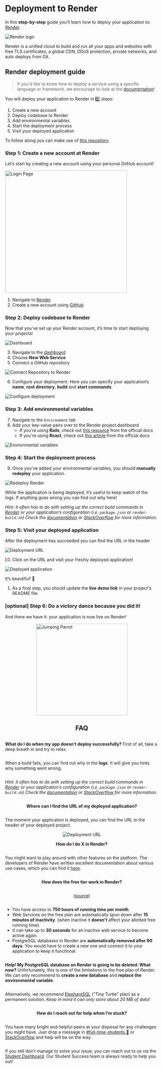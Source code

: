 # Deployment to Render

In this **step-by-step** guide you’ll learn how to deploy your application to: [Render](https://www.render.com).

<img src="./images/render.png" alt="Render logo" />

Render is a unified cloud to build and run all your apps and websites with free TLS certificates, a global CDN, DDoS protection, private networks, and auto deploys from Git.

## Render deployment guide

> If you'd like to know how to deploy a service using a specific language or framework, we encourage to look at the [documentation](https://render.com/docs)!

You will deploy your application to Render in 5️⃣ steps:

1. Create a new account
2. Deploy codebase to Render
3. Add environmental variables
4. Start the deployment process
5. Visit your deployed application

To follow along you can make use of [this repository](https://github.com/NoerGitKat/rails-sample-project).

### Step 1️: Create a new account at Render

Let’s start by creating a new account using your personal GitHub account!

<img src="./images/signup-render.png" alt="Login Page" width="400"/>

1. Navigate to [Render](https://www.render.com)
2. Create a new account using [GitHub](https://github.com/)

### Step 2️: Deploy codebase to Render

Now that you’ve set up your Render account, it’s time to start deploying your projects!

<img src="./images/dashboard-render.png" alt="Dashboard"/>

3. Navigate to the [dashboard](https://dashboard.render.com/)
4. Choose **New Web Service**
5. Connect a GitHub repository

<img src="./images/connect-repo-render.png" alt="Connect Repository to Render"/>

6. Configure your deployment. Here you can specify your application’s **name**, **root directory**, **build** and **start commands**.

<img src="./images/configure-deployment-render.png" alt="Configure deployment"/>

### Step 3️: Add environmental variables

7. Navigate to the `Environment` tab
8. Add your key-value pairs over to the Render project dashboard
   - If you're using **Rails**, check out [this resource](https://render.com/docs/deploy-rails#deploy-manually) from the official docs
   - If you're using **React**, check out [this article](https://render.com/docs/deploy-create-react-app#environment-variables) from the official docs

<img src="./images/env-variables-render.png" alt="Environmental variables"/>

### Step 4️: Start the deployment process

9. Once you’ve added your environmental variables, you should **manually redeploy** your application.

<img src="./images/redeploy-render.png" alt="Redeploy Render"/>

While the application is being deployed, it’s useful to keep watch of the logs. If anything goes wrong you can find out why here!

_Hint: it often has to do with setting up the correct build commands in [Render](https://render.com) or your application’s configuration (i.e. `package.json` or `render-build.sh`) Check the [documentation](https://render.com/docs) or [StackOverflow](https://stackoverflow.com/search?q=Render.app&s=af496ed1-3ae6-4209-8230-d72d51749c5b) for more information._

### Step 5️: Visit your deployed application

After the deployment has succeeded you can find the URL in the header

<img src="./images/url-deployment-render.png" alt="Deployment URL"/>

10. Click on the URL and visit your freshly deployed application!

<img src="./images/deployed-app-render.png" alt="Deployed application"/>

It’s beautiful! 🎉

1. As a final step, you should update the **live demo link** in your project's README file.

### [optional] Step 6️: Do a victory dance because you did it!

And there we have it: your application is now live on Render!

<section style="display:flex; flex-direction:column; align-items: center;">
   <img src="./images/jumping-parrot.gif" alt="Jumping Parrot" width="300"/>
</div>

## FAQ

**What do I do when my app doesn’t deploy successfully?**
First of all, take a deep breath in and try to relax.

When a build fails, you can find out why in the **logs**. It will give you hints why something went wrong.

_Hint: it often has to do with setting up the correct build commands in [Render](https://render.com) or your application’s configuration (i.e. `package.json` or `render-build.sh`) Check the [documentation](https://render.com/docs) or [StackOverflow](https://stackoverflow.com/search?q=Render.app&s=af496ed1-3ae6-4209-8230-d72d51749c5b) for more information._

**Where can I find the URL of my deployed application?**

The moment your application is deployed, you can find the URL in the header of your deployed project.

<img src="./images/url-deployment-render.png" alt="Deployment URL"/>

**How do I do X in Render?**

You might want to play around with other features on the platform. The developers of Render have written excellent documentation about various use cases, which you can find it [here](https://render.com/docs).

**How does the free tier work in Render?**

([source](https://render.com/docs/free#free-web-services))

- You have access to **750 hours of running time per month**.
- Web Services on the free plan are automatically spun down after **15 minutes of inactivity**. (when inactive it **doesn't** affect your allotted free running time).
- It can take up to **30 seconds** for an inactive web service to become active again.
- PostgreSQL databases in Render are **automatically removed after 90 days**. You would have to create a new one and connect it to your application to keep it functional.

**Help! My PostgreSQL database on Render is going to be deleted. What now?**
Unfortunately, this is one of the limitations to the free plan of Render. We can only recommend to **create a new database** and **replace the environmental variable**.

Alternatively, we recommend [ElephantSQL](https://www.elephantsql.com/plans.html) ("Tiny Turtle" plan) as a permanent solution. _Keep in mind it can only store about 20 MB of data!_

**How do I reach out for help when I’m stuck?**

You have many bright and helpful peers at your disposal for any challenges you might have. Just drop a message in [#full-time-students **💬**](https://microverse-students.slack.com/archives/GA812K2TC) or [StackOverflow](https://stackoverflow.com/search?q=Render.app&s=af496ed1-3ae6-4209-8230-d72d51749c5b) and help will be on the way.

If you still don’t manage to solve your issue, you can reach out to us via the [Student Dashboard](https://dashboard.microverse.org/). Our Student Success team is always ready to help you out!
